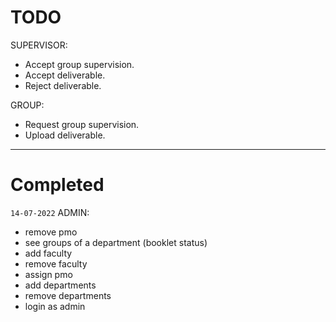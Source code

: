 # TODO

SUPERVISOR:

- Accept group supervision.
- Accept deliverable.
- Reject deliverable.

GROUP:

- Request group supervision.
- Upload deliverable.

---

# Completed

`14-07-2022`
ADMIN:

- remove pmo
- see groups of a department (booklet status)
- add faculty
- remove faculty
- assign pmo
- add departments
- remove departments
- login as admin
